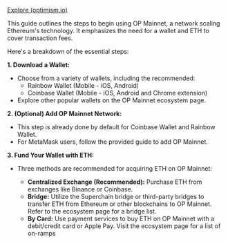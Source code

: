 
[Explore (optimism.io)](https://www.optimism.io/apps)

This guide outlines the steps to begin using OP Mainnet, a network scaling Ethereum's technology. It emphasizes the need for a wallet and ETH to cover transaction fees.

Here's a breakdown of the essential steps:

**1. Download a Wallet:**

-   Choose from a variety of wallets, including the recommended:
    -   Rainbow Wallet (Mobile - iOS, Android)
    -   Coinbase Wallet (Mobile - iOS, Android and Chrome extension)
-   Explore other popular wallets on the OP Mainnet ecosystem page.

**2. (Optional) Add OP Mainnet Network:**

-   This step is already done by default for Coinbase Wallet and Rainbow Wallet.
-   For MetaMask users, follow the provided guide to add OP Mainnet.

**3. Fund Your Wallet with ETH:**

-   Three methods are recommended for acquiring ETH on OP Mainnet:
    
    -   **Centralized Exchange (Recommended):**  Purchase ETH from exchanges like Binance or Coinbase.
    -   **Bridge:**  Utilize the Superchain bridge or third-party bridges to transfer ETH from Ethereum or other blockchains to OP Mainnet. Refer to the ecosystem page for a bridge list.
    -   **By Card:**  Use payment services to buy ETH on OP Mainnet with a debit/credit card or Apple Pay. Visit the ecosystem page for a list of on-ramps